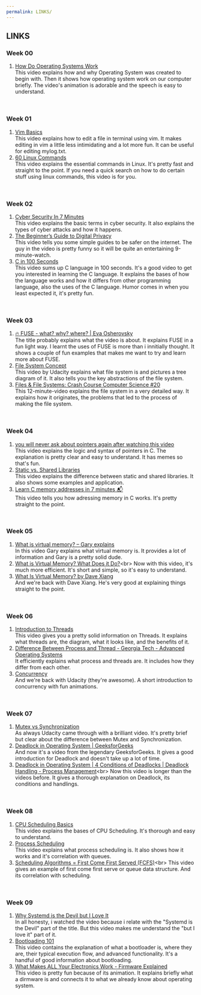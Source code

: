 ```yaml
---
permalink: LINKS/
---
```

## LINKS
### **Week 00**
1. [How Do Operating Systems Work](https://youtu.be/GjNp0bBrjmU?si=6nXkCsPxV8Dgh-05)<br>
This video explains how and why Operating System was created to begin with. Then it shows how operating system work on our computer briefly. The video's animation is adorable and the speech is easy to understand.
<br>

### **Week 01**
1. [Vim Basics](https://youtu.be/ggSyF1SVFr4?si=Kgv_VaHd0VOcjdqp)<br>
This video explains how to edit a file in terminal using vim. It makes editing in vim a little less intimidating and a lot more fun. It can be useful for editing mylog.txt.
2. [60 Linux Commands](https://youtu.be/gd7BXuUQ91w?si=ns0MvPndzp0LcUWY)<br>
This video explains the essential commands in Linux. It's pretty fast and straight to the point. If you need a quick search on how to do certain stuff using linux commands, this video is for you.
<br>

### **Week 02**
1. [Cyber Security In 7 Minutes](https://youtu.be/inWWhr5tnEA?si=7kse4AdLcJZefLoh)<br>
This video explains the basic terms in cyber security. It also explains the types of cyber attacks and how it happens.
2. [The Beginner’s Guide to Digital Privacy](https://youtu.be/u8_9AQYLSbo?si=V54nwmlaSm9_NDBS)<br>
This video tells you some simple guides to be safer on the internet. The guy in the video is pretty funny so it will be quite an entertaining 9-minute-watch.
3. [C in 100 Seconds](https://youtu.be/U3aXWizDbQ4?si=W-kHRDko7FQ6KoFM)<br>
This video sums up C language in 100 seconds. It's a good video to get you interested in learning the C language. It explains the bases of how the language works and how it differs from other programming language, also the uses of the C language. Humor comes in when you least expected it, it's pretty fun.
<br>

### **Week 03**
1. [🔥 FUSE - what? why? where? | Eva Osherovsky](https://youtu.be/1zvOdR02hk4?si=ca1NlNT3mBqjwGI4)<br>
The title probably explains what the video is about. It explains FUSE in a fun light way. I learnt the uses of FUSE is more than i innitially thought. It shows a couple of fun examples that makes me want to try and learn more about FUSE.
2. [File System Concept](https://youtu.be/mzUyMy7Ihk0?si=-eJL6fHXuL8Y5zH6)<br>
This video by Udacity explains what file system is and pictures a tree diagram of it. It also tells you the key abstractions of the file system.
3. [Files & File Systems: Crash Course Computer Science #20](https://youtu.be/KN8YgJnShPM?si=LFXHFzz0n_Be4AiB)<br>
This 12-minute-video explains the file system in a very detailed way. It explains how it originates, the problems that led to the process of making the file system.
<br>

### **Week 04**
1. [you will never ask about pointers again after watching this video](https://youtu.be/2ybLD6_2gKM?si=eesOOvuWVjFnnVJi)<br>
This video explains the logic and syntax of pointers in C. The explanation is pretty clear and easy to understand. It has memes so that's fun.
2. [Static vs. Shared Libraries](https://youtu.be/-vp9cFQCQCo?si=Djmyl7qU6v5yyE4b)<br>
This video explains the difference between static and shared libraries. It also shows some examples and application.
3. [Learn C memory addresses in 7 minutes 📬](https://youtu.be/1KVpi0VN82E?si=bj6pNnTdjV-EMjSn)<br>
This video tells you how adressing memory in C works. It's pretty straight to the point.
<br>

### **Week 05**
1. [What is virtual memory? – Gary explains](https://youtu.be/2quKyPnUShQ?si=OxgccFpXyJOAzV8c)<br>
In this video Gary explains what virtual memory is. It provides a lot of information and Gary is a pretty solid dude.
2. [What is Virtual Memory? What Does it Do?](https://youtu.be/qeOBEOBJREs?si=GzjJBTKlWPQhvxQ_)<br>
Now with this video, it's much more efficient. It's short and simple, so it's easy to understand.
3. [What Is Virtual Memory? by Dave Xiang](https://youtu.be/PCykFmyb7vY?si=VJz7qmKEUOiwkLxc)<br>
And we're back with Dave Xiang. He's very good at explaining things straight to the point.
<br>

### **Week 06**
1. [Introduction to Threads](https://youtu.be/LOfGJcVnvAk?si=mulNo5bdqANDcG9l)<br>
This video gives you a pretty solid information on Threads. It explains what threads are, the diagram, what it looks like, and the benefits of it.
2. [Difference Between Process and Thread - Georgia Tech - Advanced Operating Systems](https://youtu.be/O3EyzlZxx3g?si=8j-hX8f1dUXPpU3R)<br>
It efficiently explains what process and threads are. It includes how they differ from each other.
3. [Concurrency](https://youtu.be/xPiu2IzsGfY?si=Xri_C8u5s5AduBMp)<br>
And we're back with Udacity (they're awesome). A short introduction to concurrency with fun animations.
<br>

### **Week 07**
1. [Mutex vs Synchronization](https://youtu.be/jkRN9zcLH1s?si=-Df-0Br-qXPEIHyI)<br>
As always Udacity came through with a brilliant video. It's pretty brief but clear about the difference between Mutex and Synchronization.
2. [Deadlock in Operating System | GeeksforGeeks](https://youtu.be/onkWXaXAgbY?si=MF-zz4F_Cyy5S9M5)<br>
And now it's a video from the legendary GeeksforGeeks. It gives a good introduction for Deadlock and doesn't take up a lot of time.
3. [Deadlock in Operating System | 4 Conditions of Deadlocks | Deadlock Handling - Process Management](https://youtu.be/UVo9mGARkhQ?si=tG2xR0yGIRori24_)<br>
Now this video is longer than the videos before. It gives a thorough explanation on Deadlock, its conditions and handlings.
<br>

### **Week 08**
1. [CPU Scheduling Basics](https://youtu.be/Jkmy2YLUbUY?si=3bvRj71KuGNHXgfF)<br>
This video explains the bases of CPU Scheduling. It's thorough and easy to understand.
2. [Process Scheduling](https://youtu.be/2h3eWaPx8SA?si=hfU3lF48zx-Rm4vf)<br>
This video explains what process scheduling is. It also shows how it works and it's correlation with queues.
3. [Scheduling Algorithms = First Come First Served (FCFS)](https://youtu.be/7DoP1L9nAAs?si=hv-Q1i4PBG4TLoE_)<br>
This video gives an example of first come first serve or queue data structure. And its correlation with scheduling.
<br>

### **Week 09**
1. [Why Systemd is the Devil but I Love It](https://youtu.be/hc7J-zWEty8?si=Atf03aSjFJeTLRKt)<br>
In all honesty, i watched the video because i relate with the "Systemd is the Devil" part of the title. But this video makes me understand the "but I love it" part of it.
2. [Bootloading 101](https://youtu.be/Jcan8YfLfLs?si=hx8eBIdwBLBhFLWB)<br>
This video contains the explanation of what a bootloader is, where they are, their typical execution flow, and advanced functionality. It's a handful of good information about bootloading.
3. [What Makes ALL Your Electronics Work - Firmware Explained](https://youtu.be/3YfZcNUhBKY?si=cGLZbXwgC6o1RYLB)<br>
This video is pretty fun because of its animation. It explains briefly what a dirmware is and connects it to what we already know about operating system.
<br>
